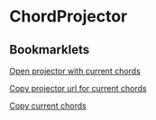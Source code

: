 # ChordProjector

## Bookmarklets

[Open projector with current chords](javascript%3A%28function%20%28action%29%20%7B%20%20%20const%20element%20%3D%20document.querySelector%28%27article%20section%20code%20pre%27%29%3B%20%20%20%20if%20%28%21element%29%20%7B%20%20%20%20%20console.error%28%27Element%20not%20found%20with%20selector%3A%27%2C%20selector%29%3B%20%20%20%20%20return%20Promise.reject%28%27Element%20not%20found%27%29%3B%20%20%20%7D%20%20%20%20const%20title%20%3D%20document.querySelector%28%27header%3Ahas%28h1%29%27%29%3F.textContent%20%7C%7C%20%27%27%3B%20%20%20%20let%20text%20%3D%20element.textContent%3B%20%20%20if%20%28text.endsWith%28%27%5CnX%27%29%29%20%7B%20%20%20%20%20text%20%3D%20text.substring%280%2C%20text.length%20-%201%29%3B%20%20%20%7D%20%20%20%20if%20%28action%20%3D%3D%3D%20%27copy_chords%27%29%20%7B%20%20%20%20%20copyToClipboard%28text%29%3B%20%20%20%7D%20else%20if%20%28action%20%3D%3D%3D%20%27copy_projector_url%27%29%20%7B%20%20%20%20%20const%20url%20%3D%20%27file%3A%2F%2F%2F%2FUsers%2Fbrunoalfirefic%2Fgit%2FChordProjector%2Fchord_projector.html%27%3B%20%20%20%20%20copyToClipboard%28url%20%2B%20%27%23%3Ftext%3D%27%20%2B%20encodeURIComponent%28text%29%20%2B%20%27%26title%3D%27%20%2B%20encodeURIComponent%28title%29%29%3B%20%20%20%7D%20else%20if%20%28action%20%3D%3D%3D%20%27open_projector%27%29%20%7B%20%20%20%20%20const%20url%20%3D%20%27https%3A%2F%2Fbrunoalfirevic.github.io%2FChordProjector%2Fchord_projector.html%27%3B%20%20%20%20%20openWindow%28url%20%2B%20%27%23%3Ftext%3D%27%20%2B%20encodeURIComponent%28text%29%20%2B%20%27%26title%3D%27%20%2B%20encodeURIComponent%28title%29%29%3B%20%20%20%7D%20else%20%7B%20%20%20%20%20console.log%28%27Invalid%20action%27%29%3B%20%20%20%20%20return%20Promise.reject%28%27Invalid%20action%27%29%3B%20%20%20%7D%20%20%20%20function%20openWindow%28url%29%20%7B%20%20%20%20%20const%20openedWindow%20%3D%20window.open%28url%2C%20%27_blank%27%29%3B%20%20%20%20%20if%20%28openedWindow%29%20%7B%20%20%20%20%20%20%20openedWindow.focus%28%29%3B%20%20%20%20%20%7D%20%20%20%7D%20%20%20%20function%20copyToClipboard%28text%29%20%7B%20%20%20%20%20%2F%2A%20Try%20to%20use%20the%20Clipboard%20API%20first%20%28modern%20browsers%29%20%2A%2F%20%20%20%20%20if%20%28navigator.clipboard%29%20%7B%20%20%20%20%20%20%20return%20navigator.clipboard.writeText%28text%29%20%20%20%20%20%20%20%20%20.then%28%28%29%20%3D%3E%20%7B%20%20%20%20%20%20%20%20%20%20%20console.log%28%27Text%20copied%20to%20clipboard%27%29%3B%20%20%20%20%20%20%20%20%20%20%20return%20true%3B%20%20%20%20%20%20%20%20%20%7D%29%20%20%20%20%20%20%20%20%20.catch%28err%20%3D%3E%20%7B%20%20%20%20%20%20%20%20%20%20%20console.error%28%27Clipboard%20API%20failed%3A%27%2C%20err%29%3B%20%20%20%20%20%20%20%20%20%20%20%2F%2A%20Try%20fallback%20method%20%2A%2F%20%20%20%20%20%20%20%20%20%20%20return%20fallbackCopy%28text%29%3B%20%20%20%20%20%20%20%20%20%7D%29%3B%20%20%20%20%20%7D%20else%20%7B%20%20%20%20%20%20%20%2F%2A%20Use%20fallback%20for%20browsers%20without%20Clipboard%20API%20%2A%2F%20%20%20%20%20%20%20return%20Promise.resolve%28fallbackCopy%28text%29%29%3B%20%20%20%20%20%7D%20%20%20%20%20%20function%20fallbackCopy%28text%29%20%7B%20%20%20%20%20%20%20const%20textarea%20%3D%20document.createElement%28%27textarea%27%29%3B%20%20%20%20%20%20%20textarea.value%20%3D%20text%3B%20%20%20%20%20%20%20%20%2F%2A%20Make%20it%20invisible%20%2A%2F%20%20%20%20%20%20%20textarea.style.position%20%3D%20%27absolute%27%3B%20%20%20%20%20%20%20textarea.style.left%20%3D%20%27-9999px%27%3B%20%20%20%20%20%20%20textarea.style.top%20%3D%20%270%27%3B%20%20%20%20%20%20%20textarea.setAttribute%28%27readonly%27%2C%20%27%27%29%3B%20%2F%2A%20Prevent%20mobile%20keyboards%20%2A%2F%20%20%20%20%20%20%20%20document.body.appendChild%28textarea%29%3B%20%20%20%20%20%20%20%20%2F%2A%20Special%20handling%20for%20iOS%20%2A%2F%20%20%20%20%20%20%20const%20isIOS%20%3D%20navigator.userAgent.match%28%2Fipad%7Ciphone%2Fi%29%3B%20%20%20%20%20%20%20%20if%20%28isIOS%29%20%7B%20%20%20%20%20%20%20%20%20const%20range%20%3D%20document.createRange%28%29%3B%20%20%20%20%20%20%20%20%20range.selectNodeContents%28textarea%29%3B%20%20%20%20%20%20%20%20%20const%20selection%20%3D%20window.getSelection%28%29%3B%20%20%20%20%20%20%20%20%20selection.removeAllRanges%28%29%3B%20%20%20%20%20%20%20%20%20selection.addRange%28range%29%3B%20%20%20%20%20%20%20%20%20textarea.setSelectionRange%280%2C%20999999%29%3B%20%2F%2A%20For%20mobile%20devices%20%2A%2F%20%20%20%20%20%20%20%7D%20else%20%7B%20%20%20%20%20%20%20%20%20textarea.select%28%29%3B%20%20%20%20%20%20%20%7D%20%20%20%20%20%20%20%20let%20success%20%3D%20false%3B%20%20%20%20%20%20%20try%20%7B%20%20%20%20%20%20%20%20%20success%20%3D%20document.execCommand%28%27copy%27%29%3B%20%20%20%20%20%20%20%7D%20catch%20%28err%29%20%7B%20%20%20%20%20%20%20%20%20console.error%28%27Fallback%3A%20Could%20not%20copy%20text%3A%20%27%2C%20err%29%3B%20%20%20%20%20%20%20%7D%20%20%20%20%20%20%20%20%2F%2A%20Clean%20up%20%2A%2F%20%20%20%20%20%20%20document.body.removeChild%28textarea%29%3B%20%20%20%20%20%20%20return%20success%3B%20%20%20%20%20%7D%20%20%20%7D%20%7D%29%28%27open_projector%27%29%3B%20%2F%2A%20copy_chords%2C%20copy_projector_url%2C%20open_projector%20%2A%2F)

[Copy projector url for current chords](javascript%3A%28function%20%28action%29%20%7B%20%20%20const%20element%20%3D%20document.querySelector%28%27article%20section%20code%20pre%27%29%3B%20%20%20%20if%20%28%21element%29%20%7B%20%20%20%20%20console.error%28%27Element%20not%20found%20with%20selector%3A%27%2C%20selector%29%3B%20%20%20%20%20return%20Promise.reject%28%27Element%20not%20found%27%29%3B%20%20%20%7D%20%20%20%20const%20title%20%3D%20document.querySelector%28%27header%3Ahas%28h1%29%27%29%3F.textContent%20%7C%7C%20%27%27%3B%20%20%20%20let%20text%20%3D%20element.textContent%3B%20%20%20if%20%28text.endsWith%28%27%5CnX%27%29%29%20%7B%20%20%20%20%20text%20%3D%20text.substring%280%2C%20text.length%20-%201%29%3B%20%20%20%7D%20%20%20%20if%20%28action%20%3D%3D%3D%20%27copy_chords%27%29%20%7B%20%20%20%20%20copyToClipboard%28text%29%3B%20%20%20%7D%20else%20if%20%28action%20%3D%3D%3D%20%27copy_projector_url%27%29%20%7B%20%20%20%20%20const%20url%20%3D%20%27https%3A%2F%2Fbrunoalfirevic.github.io%2FChordProjector%2Fchord_projector.html%27%3B%20%20%20%20%20copyToClipboard%28url%20%2B%20%27%23%3Ftext%3D%27%20%2B%20encodeURIComponent%28text%29%20%2B%20%27%26title%3D%27%20%2B%20encodeURIComponent%28title%29%29%3B%20%20%20%7D%20else%20if%20%28action%20%3D%3D%3D%20%27open_projector%27%29%20%7B%20%20%20%20%20const%20url%20%3D%20%27https%3A%2F%2Fbrunoalfirevic.github.io%2FChordProjector%2Fchord_projector.html%27%3B%20%20%20%20%20openWindow%28url%20%2B%20%27%23%3Ftext%3D%27%20%2B%20encodeURIComponent%28text%29%20%2B%20%27%26title%3D%27%20%2B%20encodeURIComponent%28title%29%29%3B%20%20%20%7D%20else%20%7B%20%20%20%20%20console.log%28%27Invalid%20action%27%29%3B%20%20%20%20%20return%20Promise.reject%28%27Invalid%20action%27%29%3B%20%20%20%7D%20%20%20%20function%20openWindow%28url%29%20%7B%20%20%20%20%20const%20openedWindow%20%3D%20window.open%28url%2C%20%27_blank%27%29%3B%20%20%20%20%20if%20%28openedWindow%29%20%7B%20%20%20%20%20%20%20openedWindow.focus%28%29%3B%20%20%20%20%20%7D%20%20%20%7D%20%20%20%20function%20copyToClipboard%28text%29%20%7B%20%20%20%20%20%2F%2A%20Try%20to%20use%20the%20Clipboard%20API%20first%20%28modern%20browsers%29%20%2A%2F%20%20%20%20%20if%20%28navigator.clipboard%29%20%7B%20%20%20%20%20%20%20return%20navigator.clipboard.writeText%28text%29%20%20%20%20%20%20%20%20%20.then%28%28%29%20%3D%3E%20%7B%20%20%20%20%20%20%20%20%20%20%20console.log%28%27Text%20copied%20to%20clipboard%27%29%3B%20%20%20%20%20%20%20%20%20%20%20return%20true%3B%20%20%20%20%20%20%20%20%20%7D%29%20%20%20%20%20%20%20%20%20.catch%28err%20%3D%3E%20%7B%20%20%20%20%20%20%20%20%20%20%20console.error%28%27Clipboard%20API%20failed%3A%27%2C%20err%29%3B%20%20%20%20%20%20%20%20%20%20%20%2F%2A%20Try%20fallback%20method%20%2A%2F%20%20%20%20%20%20%20%20%20%20%20return%20fallbackCopy%28text%29%3B%20%20%20%20%20%20%20%20%20%7D%29%3B%20%20%20%20%20%7D%20else%20%7B%20%20%20%20%20%20%20%2F%2A%20Use%20fallback%20for%20browsers%20without%20Clipboard%20API%20%2A%2F%20%20%20%20%20%20%20return%20Promise.resolve%28fallbackCopy%28text%29%29%3B%20%20%20%20%20%7D%20%20%20%20%20%20function%20fallbackCopy%28text%29%20%7B%20%20%20%20%20%20%20const%20textarea%20%3D%20document.createElement%28%27textarea%27%29%3B%20%20%20%20%20%20%20textarea.value%20%3D%20text%3B%20%20%20%20%20%20%20%20%2F%2A%20Make%20it%20invisible%20%2A%2F%20%20%20%20%20%20%20textarea.style.position%20%3D%20%27absolute%27%3B%20%20%20%20%20%20%20textarea.style.left%20%3D%20%27-9999px%27%3B%20%20%20%20%20%20%20textarea.style.top%20%3D%20%270%27%3B%20%20%20%20%20%20%20textarea.setAttribute%28%27readonly%27%2C%20%27%27%29%3B%20%2F%2A%20Prevent%20mobile%20keyboards%20%2A%2F%20%20%20%20%20%20%20%20document.body.appendChild%28textarea%29%3B%20%20%20%20%20%20%20%20%2F%2A%20Special%20handling%20for%20iOS%20%2A%2F%20%20%20%20%20%20%20const%20isIOS%20%3D%20navigator.userAgent.match%28%2Fipad%7Ciphone%2Fi%29%3B%20%20%20%20%20%20%20%20if%20%28isIOS%29%20%7B%20%20%20%20%20%20%20%20%20const%20range%20%3D%20document.createRange%28%29%3B%20%20%20%20%20%20%20%20%20range.selectNodeContents%28textarea%29%3B%20%20%20%20%20%20%20%20%20const%20selection%20%3D%20window.getSelection%28%29%3B%20%20%20%20%20%20%20%20%20selection.removeAllRanges%28%29%3B%20%20%20%20%20%20%20%20%20selection.addRange%28range%29%3B%20%20%20%20%20%20%20%20%20textarea.setSelectionRange%280%2C%20999999%29%3B%20%2F%2A%20For%20mobile%20devices%20%2A%2F%20%20%20%20%20%20%20%7D%20else%20%7B%20%20%20%20%20%20%20%20%20textarea.select%28%29%3B%20%20%20%20%20%20%20%7D%20%20%20%20%20%20%20%20let%20success%20%3D%20false%3B%20%20%20%20%20%20%20try%20%7B%20%20%20%20%20%20%20%20%20success%20%3D%20document.execCommand%28%27copy%27%29%3B%20%20%20%20%20%20%20%7D%20catch%20%28err%29%20%7B%20%20%20%20%20%20%20%20%20console.error%28%27Fallback%3A%20Could%20not%20copy%20text%3A%20%27%2C%20err%29%3B%20%20%20%20%20%20%20%7D%20%20%20%20%20%20%20%20%2F%2A%20Clean%20up%20%2A%2F%20%20%20%20%20%20%20document.body.removeChild%28textarea%29%3B%20%20%20%20%20%20%20return%20success%3B%20%20%20%20%20%7D%20%20%20%7D%20%7D%29%28%27copy_projector_url%27%29%3B%20%2F%2A%20copy_chords%2C%20copy_projector_url%2C%20open_projector%20%2A%2F)

[Copy current chords](javascript%3A%28function%20%28action%29%20%7B%20%20%20const%20element%20%3D%20document.querySelector%28%27article%20section%20code%20pre%27%29%3B%20%20%20%20if%20%28%21element%29%20%7B%20%20%20%20%20console.error%28%27Element%20not%20found%20with%20selector%3A%27%2C%20selector%29%3B%20%20%20%20%20return%20Promise.reject%28%27Element%20not%20found%27%29%3B%20%20%20%7D%20%20%20%20const%20title%20%3D%20document.querySelector%28%27header%3Ahas%28h1%29%27%29%3F.textContent%20%7C%7C%20%27%27%3B%20%20%20%20let%20text%20%3D%20element.textContent%3B%20%20%20if%20%28text.endsWith%28%27%5CnX%27%29%29%20%7B%20%20%20%20%20text%20%3D%20text.substring%280%2C%20text.length%20-%201%29%3B%20%20%20%7D%20%20%20%20if%20%28action%20%3D%3D%3D%20%27copy_chords%27%29%20%7B%20%20%20%20%20copyToClipboard%28text%29%3B%20%20%20%7D%20else%20if%20%28action%20%3D%3D%3D%20%27copy_projector_url%27%29%20%7B%20%20%20%20%20const%20url%20%3D%20%27https%3A%2F%2Fbrunoalfirevic.github.io%2FChordProjector%2Fchord_projector.html%27%3B%20%20%20%20%20copyToClipboard%28url%20%2B%20%27%23%3Ftext%3D%27%20%2B%20encodeURIComponent%28text%29%20%2B%20%27%26title%3D%27%20%2B%20encodeURIComponent%28title%29%29%3B%20%20%20%7D%20else%20if%20%28action%20%3D%3D%3D%20%27open_projector%27%29%20%7B%20%20%20%20%20const%20url%20%3D%20%27https%3A%2F%2Fbrunoalfirevic.github.io%2FChordProjector%2Fchord_projector.html%27%3B%20%20%20%20%20openWindow%28url%20%2B%20%27%23%3Ftext%3D%27%20%2B%20encodeURIComponent%28text%29%20%2B%20%27%26title%3D%27%20%2B%20encodeURIComponent%28title%29%29%3B%20%20%20%7D%20else%20%7B%20%20%20%20%20console.log%28%27Invalid%20action%27%29%3B%20%20%20%20%20return%20Promise.reject%28%27Invalid%20action%27%29%3B%20%20%20%7D%20%20%20%20function%20openWindow%28url%29%20%7B%20%20%20%20%20const%20openedWindow%20%3D%20window.open%28url%2C%20%27_blank%27%29%3B%20%20%20%20%20if%20%28openedWindow%29%20%7B%20%20%20%20%20%20%20openedWindow.focus%28%29%3B%20%20%20%20%20%7D%20%20%20%7D%20%20%20%20function%20copyToClipboard%28text%29%20%7B%20%20%20%20%20%2F%2A%20Try%20to%20use%20the%20Clipboard%20API%20first%20%28modern%20browsers%29%20%2A%2F%20%20%20%20%20if%20%28navigator.clipboard%29%20%7B%20%20%20%20%20%20%20return%20navigator.clipboard.writeText%28text%29%20%20%20%20%20%20%20%20%20.then%28%28%29%20%3D%3E%20%7B%20%20%20%20%20%20%20%20%20%20%20console.log%28%27Text%20copied%20to%20clipboard%27%29%3B%20%20%20%20%20%20%20%20%20%20%20return%20true%3B%20%20%20%20%20%20%20%20%20%7D%29%20%20%20%20%20%20%20%20%20.catch%28err%20%3D%3E%20%7B%20%20%20%20%20%20%20%20%20%20%20console.error%28%27Clipboard%20API%20failed%3A%27%2C%20err%29%3B%20%20%20%20%20%20%20%20%20%20%20%2F%2A%20Try%20fallback%20method%20%2A%2F%20%20%20%20%20%20%20%20%20%20%20return%20fallbackCopy%28text%29%3B%20%20%20%20%20%20%20%20%20%7D%29%3B%20%20%20%20%20%7D%20else%20%7B%20%20%20%20%20%20%20%2F%2A%20Use%20fallback%20for%20browsers%20without%20Clipboard%20API%20%2A%2F%20%20%20%20%20%20%20return%20Promise.resolve%28fallbackCopy%28text%29%29%3B%20%20%20%20%20%7D%20%20%20%20%20%20function%20fallbackCopy%28text%29%20%7B%20%20%20%20%20%20%20const%20textarea%20%3D%20document.createElement%28%27textarea%27%29%3B%20%20%20%20%20%20%20textarea.value%20%3D%20text%3B%20%20%20%20%20%20%20%20%2F%2A%20Make%20it%20invisible%20%2A%2F%20%20%20%20%20%20%20textarea.style.position%20%3D%20%27absolute%27%3B%20%20%20%20%20%20%20textarea.style.left%20%3D%20%27-9999px%27%3B%20%20%20%20%20%20%20textarea.style.top%20%3D%20%270%27%3B%20%20%20%20%20%20%20textarea.setAttribute%28%27readonly%27%2C%20%27%27%29%3B%20%2F%2A%20Prevent%20mobile%20keyboards%20%2A%2F%20%20%20%20%20%20%20%20document.body.appendChild%28textarea%29%3B%20%20%20%20%20%20%20%20%2F%2A%20Special%20handling%20for%20iOS%20%2A%2F%20%20%20%20%20%20%20const%20isIOS%20%3D%20navigator.userAgent.match%28%2Fipad%7Ciphone%2Fi%29%3B%20%20%20%20%20%20%20%20if%20%28isIOS%29%20%7B%20%20%20%20%20%20%20%20%20const%20range%20%3D%20document.createRange%28%29%3B%20%20%20%20%20%20%20%20%20range.selectNodeContents%28textarea%29%3B%20%20%20%20%20%20%20%20%20const%20selection%20%3D%20window.getSelection%28%29%3B%20%20%20%20%20%20%20%20%20selection.removeAllRanges%28%29%3B%20%20%20%20%20%20%20%20%20selection.addRange%28range%29%3B%20%20%20%20%20%20%20%20%20textarea.setSelectionRange%280%2C%20999999%29%3B%20%2F%2A%20For%20mobile%20devices%20%2A%2F%20%20%20%20%20%20%20%7D%20else%20%7B%20%20%20%20%20%20%20%20%20textarea.select%28%29%3B%20%20%20%20%20%20%20%7D%20%20%20%20%20%20%20%20let%20success%20%3D%20false%3B%20%20%20%20%20%20%20try%20%7B%20%20%20%20%20%20%20%20%20success%20%3D%20document.execCommand%28%27copy%27%29%3B%20%20%20%20%20%20%20%7D%20catch%20%28err%29%20%7B%20%20%20%20%20%20%20%20%20console.error%28%27Fallback%3A%20Could%20not%20copy%20text%3A%20%27%2C%20err%29%3B%20%20%20%20%20%20%20%7D%20%20%20%20%20%20%20%20%2F%2A%20Clean%20up%20%2A%2F%20%20%20%20%20%20%20document.body.removeChild%28textarea%29%3B%20%20%20%20%20%20%20return%20success%3B%20%20%20%20%20%7D%20%20%20%7D%20%7D%29%28%27copy_chords%27%29%3B%20%2F%2A%20copy_chords%2C%20copy_projector_url%2C%20open_projector%20%2A%2F)

[Open blank chord projector]:(https://brunoalfirevic.github.io/ChordProjector/chord_projector.html)
